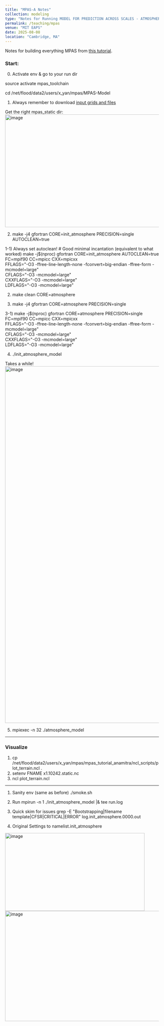 ```yaml
---
title: "MPAS-A Notes"
collection: modeling
type: "Notes for Running MODEL FOR PREDICTION ACROSS SCALES - ATMOSPHERE"
permalink: /teaching/mpas
venue: "MIT EAPS"
date: 2025-08-08
location: "Cambridge, MA"
---
```


Notes for building everything MPAS from [this tutorial](https://www2.mmm.ucar.edu/projects/mpas/tutorial/Boulder2019/index.html).

### Start:
0) Activate env & go to your run dir

source activate mpas_toolchain

cd /net/flood/data2/users/x_yan/mpas/MPAS-Model

1) Always remember to download [input grids and files](https://www2.mmm.ucar.edu/projects/mpas/site/downloads.html)

Get the right mpas_static dir:
<img width="1140" height="369" alt="image" src="https://github.com/user-attachments/assets/88c79783-98f3-4399-b74f-71149ac8247a" />

2) make -j4 gfortran CORE=init_atmosphere PRECISION=single AUTOCLEAN=true

1-1) Always set autoclean! # Good minimal incantation (equivalent to what worked)
make -j$(nproc) gfortran CORE=init_atmosphere AUTOCLEAN=true \
  FC=mpif90 CC=mpicc CXX=mpicxx \
  FFLAGS="-O3 -ffree-line-length-none -fconvert=big-endian -ffree-form -mcmodel=large" \
  CFLAGS="-O3 -mcmodel=large" \
  CXXFLAGS="-O3 -mcmodel=large" \
  LDFLAGS="-O3 -mcmodel=large"

2) make clean CORE=atmosphere
   
3) make -j4 gfortran CORE=atmosphere PRECISION=single

3-1) make -j$(nproc) gfortran CORE=atmosphere PRECISION=single \
  FC=mpif90 CC=mpicc CXX=mpicxx \
  FFLAGS="-O3 -ffree-line-length-none -fconvert=big-endian -ffree-form -mcmodel=large" \
  CFLAGS="-O3 -mcmodel=large" \
  CXXFLAGS="-O3 -mcmodel=large" \
  LDFLAGS="-O3 -mcmodel=large"

4) ./init_atmosphere_model

Takes a while!
<img width="2190" height="1168" alt="image" src="https://github.com/user-attachments/assets/5048d8d5-6e10-4c57-8c9d-9522b9ba2e92" />


5) mpiexec -n 32 ./atmosphere_model

---

### Visualize

1. cp /net/flood/data2/users/x_yan/mpas/mpas_tutorial_anamitra/ncl_scripts/plot_terrain.ncl .
2. setenv FNAME x1.10242.static.nc
3. ncl plot_terrain.ncl

---

1) Sanity env (same as before)
./smoke.sh 

2) Run
mpirun -n 1 ./init_atmosphere_model |& tee run.log

3) Quick skim for issues
grep -E "Bootstrapping|filename template|CFSR|CRITICAL|ERROR" log.init_atmosphere.0000.out

4) Original Settings to namelist.init_atmosphere

<img width="457" height="255" alt="image" src="https://github.com/user-attachments/assets/e96adb81-c8c1-4b98-a57f-401fc8c41f3e" />
<img width="733" height="361" alt="image" src="https://github.com/user-attachments/assets/6f70e25b-ae23-41a6-b4f4-2d1574a8c214" />





